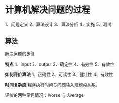 # 计算机解决问题的过程
1、问题定义
2、算法设计
3、算法分析
4、实施
5、测试

## 算法
解决问题的步骤

**特点**
1、input
2、output
3、确定性
4、有穷性
5、有效性

**如何评价算法**
1、正确性
2、可读性
3、健壮性
4、有效性


**时间复杂度**
程序执行时间与问题输入规模的关系。

评价的两种常用情况：Worse 与 Average




